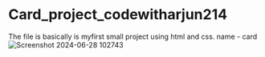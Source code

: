 # Card_project_codewitharjun214
The file is basically is myfirst small project using html and css.
name - card
![Screenshot 2024-06-28 102743](https://github.com/codewitharjun214/card/assets/153195543/db392fe0-54fc-49d1-83c7-f4eadfb80dfd)
